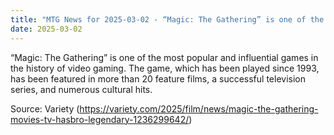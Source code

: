 ```yaml
---
title: "MTG News for 2025-03-02 - “Magic: The Gathering” is one of the most popular ..."
date: 2025-03-02
---
```


“Magic: The Gathering” is one of the most popular and influential games in the history of video gaming. The game, which has been played since 1993, has been featured in more than 20 feature films, a successful television series, and numerous cultural hits.

Source: Variety (https://variety.com/2025/film/news/magic-the-gathering-movies-tv-hasbro-legendary-1236299642/)
